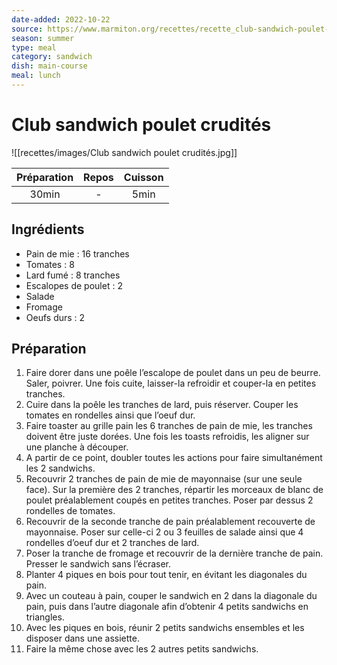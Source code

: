 ```yaml
---
date-added: 2022-10-22
source: https://www.marmiton.org/recettes/recette_club-sandwich-poulet-crudites_335100.aspx
season: summer
type: meal
category: sandwich
dish: main-course
meal: lunch
---
```


# Club sandwich poulet crudités

![[recettes/images/Club sandwich poulet crudités.jpg]]

| Préparation | Repos | Cuisson |
|:-----------:|:-----:|:-------:|
|    30min    |   -   |  5min   |

## Ingrédients

- Pain de mie : 16 tranches
- Tomates : 8
- Lard fumé : 8 tranches
- Escalopes de poulet : 2
- Salade
- Fromage
- Oeufs durs : 2

## Préparation

1. Faire dorer dans une poêle l’escalope de poulet dans un peu de beurre. Saler, poivrer. Une fois cuite, laisser-la refroidir et couper-la en petites tranches.
2. Cuire dans la poêle les tranches de lard, puis réserver. Couper les tomates en rondelles ainsi que l’oeuf dur.
3. Faire toaster au grille pain les 6 tranches de pain de mie, les tranches doivent être juste dorées. Une fois les toasts refroidis, les aligner sur une planche à découper.
4. A partir de ce point, doubler toutes les actions pour faire simultanément les 2 sandwichs.
5. Recouvrir 2 tranches de pain de mie de mayonnaise (sur une seule face). Sur la première des 2 tranches, répartir les morceaux de blanc de poulet préalablement coupés en petites tranches. Poser par dessus 2 rondelles de tomates.
6. Recouvrir de la seconde tranche de pain préalablement recouverte de mayonnaise. Poser sur celle-ci 2 ou 3 feuilles de salade ainsi que 4 rondelles d’oeuf dur et 2 tranches de lard.
7. Poser la tranche de fromage et recouvrir de la dernière tranche de pain. Presser le sandwich sans l’écraser.
8. Planter 4 piques en bois pour tout tenir, en évitant les diagonales du pain.
9. Avec un couteau à pain, couper le sandwich en 2 dans la diagonale du pain, puis dans l’autre diagonale afin d’obtenir 4 petits sandwichs en triangles.
10. Avec les piques en bois, réunir 2 petits sandwichs ensembles et les disposer dans une assiette.
11. Faire la même chose avec les 2 autres petits sandwichs.
